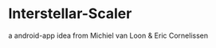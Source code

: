 Interstellar-Scaler
===================

a android-app idea from Michiel van Loon & Eric Cornelissen

